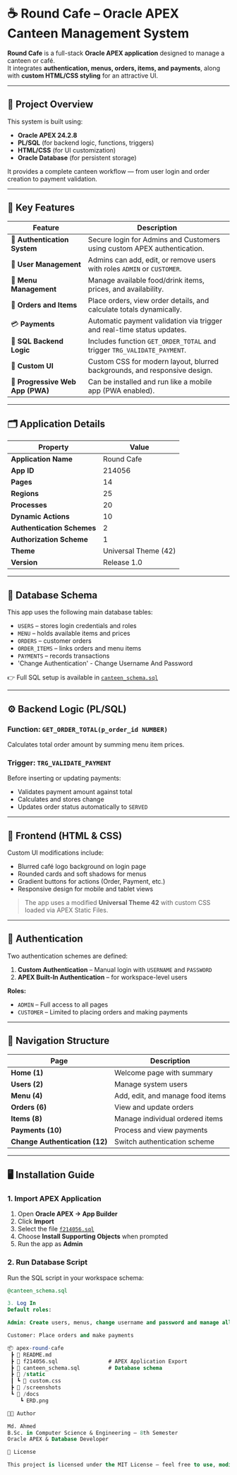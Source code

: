 # ☕ Round Cafe – Oracle APEX Canteen Management System
**Round Cafe** is a full-stack **Oracle APEX application** designed to manage a canteen or café.  
It integrates **authentication, menus, orders, items, and payments**, along with **custom HTML/CSS styling** for an attractive UI.

---

## 🚀 Project Overview

This system is built using:
- **Oracle APEX 24.2.8**
- **PL/SQL** (for backend logic, functions, triggers)
- **HTML/CSS** (for UI customization)
- **Oracle Database** (for persistent storage)

It provides a complete canteen workflow — from user login and order creation to payment validation.

---

## 🧩 Key Features

| Feature | Description |
|----------|--------------|
| 🔐 **Authentication System** | Secure login for Admins and Customers using custom APEX authentication. |
| 👤 **User Management** | Admins can add, edit, or remove users with roles `ADMIN` or `CUSTOMER`. |
| 🍴 **Menu Management** | Manage available food/drink items, prices, and availability. |
| 🧾 **Orders and Items** | Place orders, view order details, and calculate totals dynamically. |
| 💳 **Payments** | Automatic payment validation via trigger and real-time status updates. |
| 🧠 **SQL Backend Logic** | Includes function `GET_ORDER_TOTAL` and trigger `TRG_VALIDATE_PAYMENT`. |
| 🎨 **Custom UI** | Custom CSS for modern layout, blurred backgrounds, and responsive design. |
| 📱 **Progressive Web App (PWA)** | Can be installed and run like a mobile app (PWA enabled). |

---

## 🗂️ Application Details

| Property | Value |
|-----------|--------|
| **Application Name** | Round Cafe |
| **App ID** | 214056 |
| **Pages** | 14 |
| **Regions** | 25 |
| **Processes** | 20 |
| **Dynamic Actions** | 10 |
| **Authentication Schemes** | 2 |
| **Authorization Scheme** | 1 |
| **Theme** | Universal Theme (42) |
| **Version** | Release 1.0 |

---

## 🧱 Database Schema

This app uses the following main database tables:

- `USERS` – stores login credentials and roles  
- `MENU` – holds available items and prices  
- `ORDERS` – customer orders  
- `ORDER_ITEMS` – links orders and menu items  
- `PAYMENTS` – records transactions
- 'Change Authentication' - Change Username And Password

👉 Full SQL setup is available in [`canteen_schema.sql`](./canteen_schema.sql)

---

## ⚙️ Backend Logic (PL/SQL)

### Function: `GET_ORDER_TOTAL(p_order_id NUMBER)`
Calculates total order amount by summing menu item prices.

### Trigger: `TRG_VALIDATE_PAYMENT`
Before inserting or updating payments:
- Validates payment amount against total  
- Calculates and stores change  
- Updates order status automatically to `SERVED`

---

## 🎨 Frontend (HTML & CSS)

Custom UI modifications include:
- Blurred café logo background on login page  
- Rounded cards and soft shadows for menus  
- Gradient buttons for actions (Order, Payment, etc.)  
- Responsive design for mobile and tablet views  

> The app uses a modified **Universal Theme 42** with custom CSS loaded via APEX Static Files.

---

## 🔐 Authentication

Two authentication schemes are defined:
1. **Custom Authentication** – Manual login with `USERNAME` and `PASSWORD`
2. **APEX Built-In Authentication** – for workspace-level users

**Roles:**
- `ADMIN` – Full access to all pages  
- `CUSTOMER` – Limited to placing orders and making payments  

---

## 🧭 Navigation Structure

| Page | Description |
|------|--------------|
| **Home (1)** | Welcome page with summary |
| **Users (2)** | Manage system users |
| **Menu (4)** | Add, edit, and manage food items |
| **Orders (6)** | View and update orders |
| **Items (8)** | Manage individual ordered items |
| **Payments (10)** | Process and view payments |
| **Change Authentication (12)** | Switch authentication scheme |

---

## 🖥️ Installation Guide

### 1. Import APEX Application
1. Open **Oracle APEX → App Builder**
2. Click **Import**
3. Select the file [`f214056.sql`](./f214056.sql)
4. Choose **Install Supporting Objects** when prompted
5. Run the app as **Admin**

### 2. Run Database Script
Run the SQL script in your workspace schema:
```sql
@canteen_schema.sql

3. Log In
Default roles:

Admin: Create users, menus, change username and password and manage all data

Customer: Place orders and make payments

📦 apex-round-cafe
 ┣ 📜 README.md
 ┣ 📜 f214056.sql                # APEX Application Export
 ┣ 📜 canteen_schema.sql         # Database schema
 ┣ 📁 /static
 ┃ ┗ 📜 custom.css
 ┣ 📁 /screenshots
 ┗ 📁 /docs
    ┗ ERD.png

🧑‍💻 Author

Md. Ahmed
B.Sc. in Computer Science & Engineering – 8th Semester
Oracle APEX & Database Developer

📜 License

This project is licensed under the MIT License – feel free to use, modify, and distribute.




